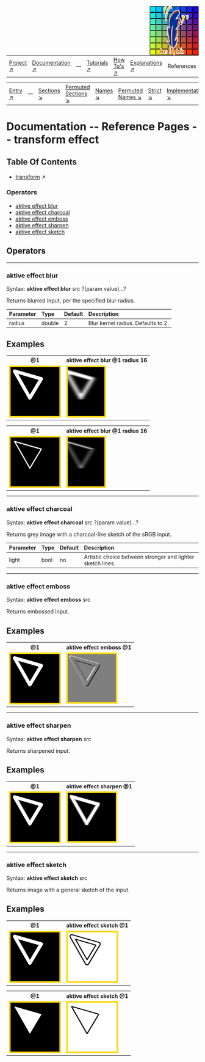 <img src='../assets/aktive-logo-128.png' style='float:right;'>

||||||||
|---|---|---|---|---|---|---|
|[Project ↗](../../README.md)|[Documentation ↗](../index.md)|&mdash;|[Tutorials ↗](../tutorials.md)|[How To's ↗](../howtos.md)|[Explanations ↗](../explanations.md)|References|

|||||||||
|---|---|---|---|---|---|---|---|
|[Entry ↗](index.md)|&mdash;|[Sections ↘](bysection.md)|[Permuted Sections ↘](bypsection.md)|[Names ↘](byname.md)|[Permuted Names ↘](bypname.md)|[Strict ↘](strict.md)|[Implementations ↘](bylang.md)|

# Documentation -- Reference Pages -- transform effect

## Table Of Contents

  - [transform](transform.md) ↗


### Operators

 - [aktive effect blur](#effect_blur)
 - [aktive effect charcoal](#effect_charcoal)
 - [aktive effect emboss](#effect_emboss)
 - [aktive effect sharpen](#effect_sharpen)
 - [aktive effect sketch](#effect_sketch)

## Operators

---
### <a name='effect_blur'></a> aktive effect blur

Syntax: __aktive effect blur__ src ?(param value)...?

Returns blurred input, per the specified blur radius.

|Parameter|Type|Default|Description|
|:---|:---|:---|:---|
|radius|double|2|Blur kernel radius. Defaults to 2.|

## Examples

<table><tr><th>@1</th><th>aktive effect blur 	@1 radius 16</th></tr>
<tr><td valign='top'><img src='example-00001.gif' alt='@1' style='border:4px solid gold'></td><td valign='top'><img src='example-00002.gif' alt='aktive effect blur 	@1 radius 16' style='border:4px solid gold'></td></tr></table>

<table><tr><th>@1</th><th>aktive effect blur 	@1 radius 16</th></tr>
<tr><td valign='top'><img src='example-00003.gif' alt='@1' style='border:4px solid gold'></td><td valign='top'><img src='example-00004.gif' alt='aktive effect blur 	@1 radius 16' style='border:4px solid gold'></td></tr></table>


---
### <a name='effect_charcoal'></a> aktive effect charcoal

Syntax: __aktive effect charcoal__ src ?(param value)...?

Returns grey image with a charcoal-like sketch of the sRGB input.

|Parameter|Type|Default|Description|
|:---|:---|:---|:---|
|light|bool|no|Artistic choice between stronger and lighter sketch lines.|

---
### <a name='effect_emboss'></a> aktive effect emboss

Syntax: __aktive effect emboss__ src

Returns embossed input.


## Examples

<table><tr><th>@1</th><th>aktive effect emboss 	@1</th></tr>
<tr><td valign='top'><img src='example-00005.gif' alt='@1' style='border:4px solid gold'></td><td valign='top'><img src='example-00006.gif' alt='aktive effect emboss 	@1' style='border:4px solid gold'></td></tr></table>


---
### <a name='effect_sharpen'></a> aktive effect sharpen

Syntax: __aktive effect sharpen__ src

Returns sharpened input.


## Examples

<table><tr><th>@1</th><th>aktive effect sharpen 	@1</th></tr>
<tr><td valign='top'><img src='example-00007.gif' alt='@1' style='border:4px solid gold'></td><td valign='top'><img src='example-00008.gif' alt='aktive effect sharpen 	@1' style='border:4px solid gold'></td></tr></table>


---
### <a name='effect_sketch'></a> aktive effect sketch

Syntax: __aktive effect sketch__ src

Returns image with a general sketch of the input.


## Examples

<table><tr><th>@1</th><th>aktive effect sketch 	@1</th></tr>
<tr><td valign='top'><img src='example-00009.gif' alt='@1' style='border:4px solid gold'></td><td valign='top'><img src='example-00010.gif' alt='aktive effect sketch 	@1' style='border:4px solid gold'></td></tr></table>

<table><tr><th>@1</th><th>aktive effect sketch 	@1</th></tr>
<tr><td valign='top'><img src='example-00011.gif' alt='@1' style='border:4px solid gold'></td><td valign='top'><img src='example-00012.gif' alt='aktive effect sketch 	@1' style='border:4px solid gold'></td></tr></table>


